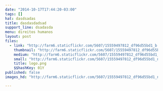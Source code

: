 ```yaml
---
date: "2014-10-17T17:44:20-03:00"
tags: []
hat: dasdsadas
title: dasdasdadsad
support_line: dsadasda
menu: direitos humanos
layout: post
files:
  - link: "http://farm6.staticflickr.com/5607/15559497812_df96d55bd1_b.jpg"
    thumbnail: "http://farm6.staticflickr.com/5607/15559497812_df96d55bd1_t.jpg"
    medium: "http://farm6.staticflickr.com/5607/15559497812_df96d55bd1_z.jpg"
    small: "http://farm6.staticflickr.com/5607/15559497812_df96d55bd1_n.jpg"
    title: logo.png
    $$hashKey: 01Y
published: false
images_hd: "http://farm6.staticflickr.com/5607/15559497812_df96d55bd1_n.jpg"

---
```

